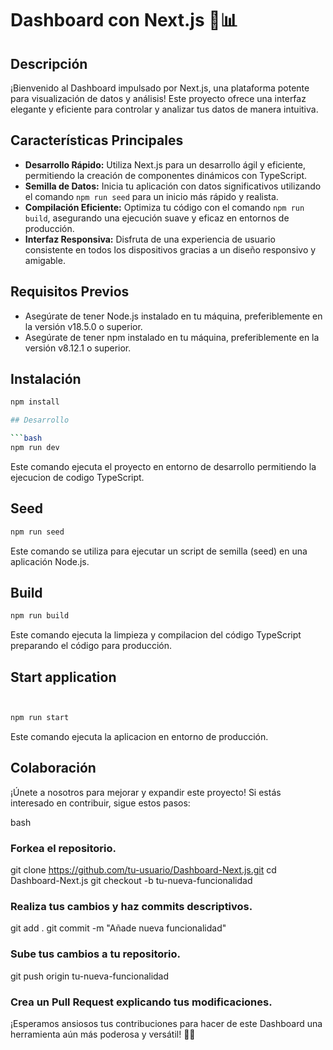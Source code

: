 # Dashboard con Next.js 🚀📊

## Descripción

¡Bienvenido al Dashboard impulsado por Next.js, una plataforma potente para visualización de datos y análisis! Este proyecto ofrece una interfaz elegante y eficiente para controlar y analizar tus datos de manera intuitiva.

## Características Principales

- **Desarrollo Rápido:** Utiliza Next.js para un desarrollo ágil y eficiente, permitiendo la creación de componentes dinámicos con TypeScript.
- **Semilla de Datos:** Inicia tu aplicación con datos significativos utilizando el comando `npm run seed` para un inicio más rápido y realista.
- **Compilación Eficiente:** Optimiza tu código con el comando `npm run build`, asegurando una ejecución suave y eficaz en entornos de producción.
- **Interfaz Responsiva:** Disfruta de una experiencia de usuario consistente en todos los dispositivos gracias a un diseño responsivo y amigable.

## Requisitos Previos

- Asegúrate de tener Node.js instalado en tu máquina, preferiblemente en la versión v18.5.0 o superior.
- Asegúrate de tener npm instalado en tu máquina, preferiblemente en la versión v8.12.1 o superior.

## Instalación

```bash
npm install

## Desarrollo

```bash
npm run dev
```

Este comando ejecuta el proyecto en entorno de desarrollo permitiendo la ejecucion de codigo TypeScript.

## Seed

```bash
npm run seed
```

Este comando se utiliza para ejecutar un script de semilla (seed) en una aplicación Node.js.

## Build

```bash
npm run build
```

Este comando ejecuta la limpieza y compilacion del código TypeScript preparando el código para producción.

## Start application

```bash


npm run start
```

Este comando ejecuta la aplicacion en entorno de producción.



## Colaboración
¡Únete a nosotros para mejorar y expandir este proyecto! Si estás interesado en contribuir, sigue estos pasos:

bash
### Forkea el repositorio.
git clone https://github.com/tu-usuario/Dashboard-Next.js.git
cd Dashboard-Next.js
git checkout -b tu-nueva-funcionalidad

### Realiza tus cambios y haz commits descriptivos.
git add .
git commit -m "Añade nueva funcionalidad"

### Sube tus cambios a tu repositorio.
git push origin tu-nueva-funcionalidad

### Crea un Pull Request explicando tus modificaciones.
¡Esperamos ansiosos tus contribuciones para hacer de este Dashboard una herramienta aún más poderosa y versátil! 🤝✨
